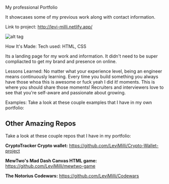 My professional Portfolio

It showcases some of my previous work along with contact information.

Link to project: http://levi-milli.netlify.app/

![alt tag](https://media.giphy.com/media/BDxO2xd9bObQNeDL8q/giphy.gif)


How It's Made:
Tech used: HTML, CSS

Its a landing page for my work and information. It didn't need to be super compliacted to get my brand and presence on online.

Lessons Learned:
No matter what your experience level, being an engineer means continuously learning. Every time you build something you always have those whoa this is awesome or fuck yeah I did it! moments. This is where you should share those moments! Recruiters and interviewers love to see that you're self-aware and passionate about growing.

Examples:
Take a look at these couple examples that I have in my own portfolio:

## Other Amazing Repos
Take a look at these couple repos that I have in my portfolio:


**CryptoTracker Crypto wallet:** https://github.com/LeviMilli/Crypto-Wallet-project

**MewTwo's Mad Dash Canvas HTML game:** https://github.com/LeviMilli/mewtwo-game

**The Notorius Codewars:** https://github.com/LeviMilli/Codewars


